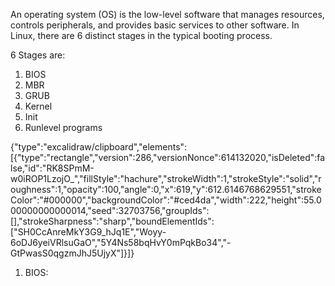 An operating system (OS) is the low-level software that manages resources, controls peripherals, and provides basic services to other software.
In Linux, there are 6 distinct stages in the typical booting process.

6 Stages are:
1. BIOS
2. MBR
3. GRUB
4. Kernel
5. Init
6. Runlevel programs

{"type":"excalidraw/clipboard","elements":[{"type":"rectangle","version":286,"versionNonce":614132020,"isDeleted":false,"id":"RK8SPmM-w0iROP1LzojO_","fillStyle":"hachure","strokeWidth":1,"strokeStyle":"solid","roughness":1,"opacity":100,"angle":0,"x":619,"y":612.6146768629551,"strokeColor":"#000000","backgroundColor":"#ced4da","width":222,"height":55.000000000000014,"seed":32703756,"groupIds":[],"strokeSharpness":"sharp","boundElementIds":["SH0CcAnreMkY3G9_hJq1E","Woyy-6oDJ6yeiVRlsuGaO","5Y4Ns58bqHvY0mPqkBo34","-GtPwasS0qgzmJhJ5UjyX"]}]}

1. BIOS:
